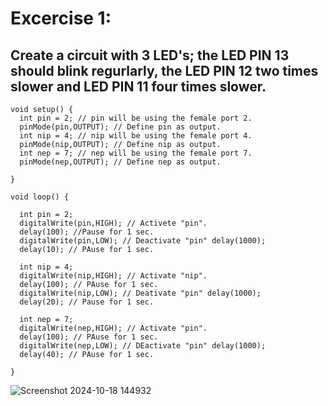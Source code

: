 # Excercise 1:

## Create a circuit with 3 LED's; the LED PIN 13 should blink regurlarly, the LED PIN 12 two times slower and LED PIN 11 four times slower.

```
void setup() {
  int pin = 2; // pin will be using the female port 2.
  pinMode(pin,OUTPUT); // Define pin as output.
  int nip = 4; // nip will be using the female port 4.
  pinMode(nip,OUTPUT); // Define nip as output.
  int nep = 7; // nep will be using the female port 7.
  pinMode(nep,OUTPUT); // Define nep as output.

}

void loop() {

  int pin = 2;
  digitalWrite(pin,HIGH); // Activete "pin".
  delay(100); //Pause for 1 sec.
  digitalWrite(pin,LOW); // Deactivate "pin" delay(1000);
  delay(10); // PAuse for 1 sec.

  int nip = 4;
  digitalWrite(nip,HIGH); // Activate "nip".
  delay(100); // PAuse for 1 sec.
  digitalWrite(nip,LOW); // Deativate "pin" delay(1000);
  delay(20); // Pause for 1 sec.

  int nep = 7;
  digitalWrite(nep,HIGH); // Activate "pin".
  delay(100); // PAuse for 1 sec.
  digitalWrite(nep,LOW); // DEactivate "pin" delay(1000);
  delay(40); // PAuse for 1 sec.

}
```

![Screenshot 2024-10-18 144932](https://github.com/user-attachments/assets/e83b6ad3-47cb-459e-a6df-1e890956e603)
